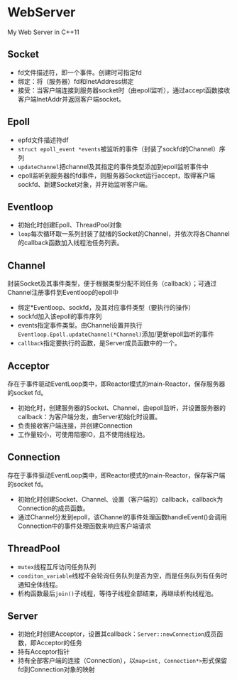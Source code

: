 # WebServer
My Web Server in C++11

## Socket
- fd文件描述符，即一个事件。创建时可指定fd
- 绑定：将（服务器）fd和InetAddress绑定
- 接受：当客户端连接到服务器socket时（由epoll监听），通过accept函数接收客户端InetAddr并返回客户端socket。

## Epoll
- epfd文件描述符df
- `struct epoll_event *events`被监听的事件（封装了sockfd的Channel）序列
- `updateChannel`把channel及其指定的事件类型添加到epoll监听事件中
- epoll监听到服务器的fd事件，则服务器Socket运行accept，取得客户端sockfd、新建Socket对象，并开始监听客户端。

## Eventloop
- 初始化时创建Epoll、ThreadPool对象
- `loop`每次循环取一系列封装了就绪的Socket的Channel，并依次将各Channel的callback函数加入线程池任务列表。

## Channel
封装Socket及其事件类型，便于根据类型分配不同任务（callback）；可通过Channel注册事件到Eventloop的epoll中
- 绑定*Eventloop、sockfd，及其对应事件类型（要执行的操作）
- sockfd加入该epoll的事件序列
- events指定事件类型。由Channel设置并执行`Eventloop.Epoll.updateChannel(*Channel)`添加/更新epoll监听的事件
- `callback`指定要执行的函数，是Server成员函数中的一个。

## Acceptor
存在于事件驱动EventLoop类中，即Reactor模式的main-Reactor，保存服务器的socket fd。
- 初始化时，创建服务器的Socket、Channel，由epoll监听，并设置服务器的callback：为客户端分发，由Server初始化时设置。
- 负责接收客户端连接，并创建Connection
- 工作量较小，可使用阻塞IO，且不使用线程池。

## Connection
存在于事件驱动EventLoop类中，即Reactor模式的main-Reactor，保存客户端的socket fd。
- 初始化时创建Socket、Channel、设置（客户端的）callback，callback为Connection的成员函数。
- 通过Channel分发到epoll，该Channel的事件处理函数handleEvent()会调用Connection中的事件处理函数来响应客户端请求

## ThreadPool
- `mutex`线程互斥访问任务队列
- `conditon_variable`线程不会轮询任务队列是否为空，而是任务队列有任务时通知全体线程。
- 析构函数最后`join()`子线程，等待子线程全部结束，再继续析构线程池。

## Server
- 初始化时创建Acceptor，设置其callback：`Server::newConnection`成员函数，即Acceptor的任务
- 持有Acceptor指针
- 持有全部客户端的连接（Connection），以`map<int, Connection*>`形式保留fd到Connection对象的映射
